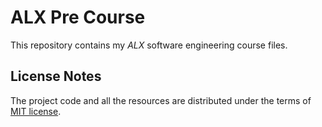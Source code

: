 # ALX Pre Course

This repository contains my _ALX_ software engineering course files.

## License Notes

The project code and all the resources are distributed under the terms of [MIT license](licence).
